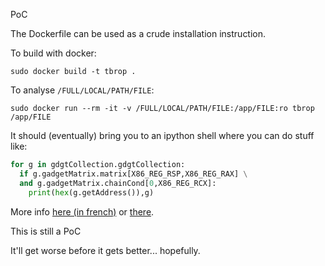 PoC

The Dockerfile can be used as a crude installation instruction.

To build with docker:
```
sudo docker build -t tbrop .
```

To analyse ```/FULL/LOCAL/PATH/FILE```:
```
sudo docker run --rm -it -v /FULL/LOCAL/PATH/FILE:/app/FILE:ro tbrop /app/FILE
```

It should (eventually) bring you to an ipython shell where you can do stuff like:
```python
for g in gdgtCollection.gdgtCollection:
  if g.gadgetMatrix.matrix[X86_REG_RSP,X86_REG_RAX] \
  and g.gadgetMatrix.chainCond[0,X86_REG_RCX]:
    print(hex(g.getAddress()),g)
```

More info [here (in french)](https://www.sstic.org/2018/presentation/T-Brop/) or [there](https://recon.cx/2018/montreal/schedule/events/129.html).

This is still a PoC

It'll get worse before it gets better... hopefully.

